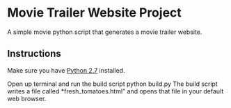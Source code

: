 # Movie Trailer Website Project

A simple movie python script that generates a movie trailer website.

## Instructions

Make sure you have [Python 2.7](https://www.python.org/download/releases/2.7/) installed.

Open up terminal and run the build script
	python build.py 
The build script writes a file called *fresh_tomatoes.html" and opens that file in your default web browser.